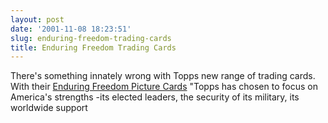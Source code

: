 ```yaml
---
layout: post
date: '2001-11-08 18:23:51'
slug: enduring-freedom-trading-cards
title: Enduring Freedom Trading Cards
---
```


There's something innately wrong with Topps new range of trading cards. With their [Enduring Freedom Picture Cards](http://www.topps.com/enduringfreedom.html) "Topps has chosen to focus on America's strengths -its elected leaders, the security of its military, its worldwide support